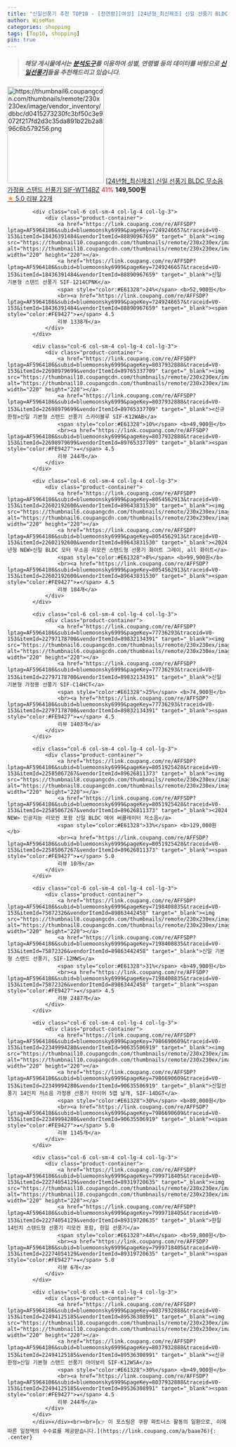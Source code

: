 ```yaml
---
title: "신일선풍기 추천 TOP10 - [전연령][여성] [24년형_최신제조] 신일 선풍기 BLDC 무소음 가정용 스탠드 선풍기 SIF-WT14BZ"
author: WiseMan
categories: shopping
tags: [Top10, shopping]
pin: true
---
```


> ##### 해당 게시물에서는 [**분석도구**](https://itemscout.io/)를 이용하여 **성별**, **연령별** 등의 데이터를 바탕으로 [**신일선풍기**](https://link.coupang.com/a/baae76)들을 추천해드리고 있습니다.
<div class="container"><div class="row">
            <div class="col-6 col-sm-4 col-lg-4 col-lg-3">
                <div class="product-container">
                    <a href="https://link.coupang.com/re/AFFSDP?lptag=AF5964186&subid=bluemoonsky6999&pageKey=8230514098&traceid=V0-153&itemId=23687050648&vendorItemId=90712217116" target="_blank"><img src="https://thumbnail6.coupangcdn.com/thumbnails/remote/230x230ex/image/vendor_inventory/dbbc/d0415273230fc3bf50c3e9072f217fd2d3c35da891b22b2a896c6b579256.png" alt="https://thumbnail6.coupangcdn.com/thumbnails/remote/230x230ex/image/vendor_inventory/dbbc/d0415273230fc3bf50c3e9072f217fd2d3c35da891b22b2a896c6b579256.png" width="220" height="220"></a>
                    <a href="https://link.coupang.com/re/AFFSDP?lptag=AF5964186&subid=bluemoonsky6999&pageKey=8230514098&traceid=V0-153&itemId=23687050648&vendorItemId=90712217116" target="_blank">[24년형_최신제조] 신일 선풍기 BLDC 무소음 가정용 스탠드 선풍기 SIF-WT14BZ</a>
                    <span style="color:#E61328">41%</span> <b>149,500원</b>
                    <br><a href="https://link.coupang.com/re/AFFSDP?lptag=AF5964186&subid=bluemoonsky6999&pageKey=8230514098&traceid=V0-153&itemId=23687050648&vendorItemId=90712217116" target="_blank"><span style="color:#FE9427">★</span> 5.0
                    리뷰 22개</a>
                </div>
            </div>
            
            <div class="col-6 col-sm-4 col-lg-4 col-lg-3">
                <div class="product-container">
                    <a href="https://link.coupang.com/re/AFFSDP?lptag=AF5964186&subid=bluemoonsky6999&pageKey=7249246657&traceid=V0-153&itemId=18436391484&vendorItemId=88890967659" target="_blank"><img src="https://thumbnail10.coupangcdn.com/thumbnails/remote/230x230ex/image/vendor_inventory/b298/0b841f92d8a77a7c6fce5e6c25857c5e01346e8d50bdc725c87550e780a4.jpg" alt="https://thumbnail10.coupangcdn.com/thumbnails/remote/230x230ex/image/vendor_inventory/b298/0b841f92d8a77a7c6fce5e6c25857c5e01346e8d50bdc725c87550e780a4.jpg" width="220" height="220"></a>
                    <a href="https://link.coupang.com/re/AFFSDP?lptag=AF5964186&subid=bluemoonsky6999&pageKey=7249246657&traceid=V0-153&itemId=18436391484&vendorItemId=88890967659" target="_blank">신일 기본형 스탠드 선풍기 SIF-1214CPNK</a>
                    <span style="color:#E61328">24%</span> <b>52,900원</b>
                    <br><a href="https://link.coupang.com/re/AFFSDP?lptag=AF5964186&subid=bluemoonsky6999&pageKey=7249246657&traceid=V0-153&itemId=18436391484&vendorItemId=88890967659" target="_blank"><span style="color:#FE9427">★</span> 4.5
                    리뷰 1338개</a>
                </div>
            </div>
            
            <div class="col-6 col-sm-4 col-lg-4 col-lg-3">
                <div class="product-container">
                    <a href="https://link.coupang.com/re/AFFSDP?lptag=AF5964186&subid=bluemoonsky6999&pageKey=8037932888&traceid=V0-153&itemId=22698979699&vendorItemId=89765337709" target="_blank"><img src="https://thumbnail10.coupangcdn.com/thumbnails/remote/230x230ex/image/vendor_inventory/9d61/26ab19e9a72326158e1a3c925d9492610e602cf34e640cccda9fef81c410.jpg" alt="https://thumbnail10.coupangcdn.com/thumbnails/remote/230x230ex/image/vendor_inventory/9d61/26ab19e9a72326158e1a3c925d9492610e602cf34e640cccda9fef81c410.jpg" width="220" height="220"></a>
                    <a href="https://link.coupang.com/re/AFFSDP?lptag=AF5964186&subid=bluemoonsky6999&pageKey=8037932888&traceid=V0-153&itemId=22698979699&vendorItemId=89765337709" target="_blank"><신규한정>신일 기본형 스탠드 선풍기 스카이블루 SIF-K12WAB</a>
                    <span style="color:#E61328">10%</span> <b>49,900원</b>
                    <br><a href="https://link.coupang.com/re/AFFSDP?lptag=AF5964186&subid=bluemoonsky6999&pageKey=8037932888&traceid=V0-153&itemId=22698979699&vendorItemId=89765337709" target="_blank"><span style="color:#FE9427">★</span> 4.5
                    리뷰 244개</a>
                </div>
            </div>
            
            <div class="col-6 col-sm-4 col-lg-4 col-lg-3">
                <div class="product-container">
                    <a href="https://link.coupang.com/re/AFFSDP?lptag=AF5964186&subid=bluemoonsky6999&pageKey=8054562913&traceid=V0-153&itemId=22602192600&vendorItemId=89643831530" target="_blank"><img src="https://thumbnail6.coupangcdn.com/thumbnails/remote/230x230ex/image/vendor_inventory/8991/fce190950368b46adee3a7b45f2b31553e48b0e7a40d9e88176ef21086cd.jpg" alt="https://thumbnail6.coupangcdn.com/thumbnails/remote/230x230ex/image/vendor_inventory/8991/fce190950368b46adee3a7b45f2b31553e48b0e7a40d9e88176ef21086cd.jpg" width="220" height="220"></a>
                    <a href="https://link.coupang.com/re/AFFSDP?lptag=AF5964186&subid=bluemoonsky6999&pageKey=8054562913&traceid=V0-153&itemId=22602192600&vendorItemId=89643831530" target="_blank"><2024년형 NEW>신일 BLDC 모터 무소음 리모컨 스탠드형 선풍기 화이트 그레이, all 화이트</a>
                    <span style="color:#E61328">8%</span> <b>99,900원</b>
                    <br><a href="https://link.coupang.com/re/AFFSDP?lptag=AF5964186&subid=bluemoonsky6999&pageKey=8054562913&traceid=V0-153&itemId=22602192600&vendorItemId=89643831530" target="_blank"><span style="color:#FE9427">★</span> 4.5
                    리뷰 104개</a>
                </div>
            </div>
            
            <div class="col-6 col-sm-4 col-lg-4 col-lg-3">
                <div class="product-container">
                    <a href="https://link.coupang.com/re/AFFSDP?lptag=AF5964186&subid=bluemoonsky6999&pageKey=77736293&traceid=V0-153&itemId=22797178700&vendorItemId=89832134391" target="_blank"><img src="https://thumbnail6.coupangcdn.com/thumbnails/remote/230x230ex/image/vendor_inventory/23a0/9f8fdedfe7248886bacdab4f57c1fe45e5400eed631eb4f48c07d7a91ca8.jpg" alt="https://thumbnail6.coupangcdn.com/thumbnails/remote/230x230ex/image/vendor_inventory/23a0/9f8fdedfe7248886bacdab4f57c1fe45e5400eed631eb4f48c07d7a91ca8.jpg" width="220" height="220"></a>
                    <a href="https://link.coupang.com/re/AFFSDP?lptag=AF5964186&subid=bluemoonsky6999&pageKey=77736293&traceid=V0-153&itemId=22797178700&vendorItemId=89832134391" target="_blank">신일 기본형 가정용 선풍기 SIF-C14HCT</a>
                    <span style="color:#E61328">25%</span> <b>74,900원</b>
                    <br><a href="https://link.coupang.com/re/AFFSDP?lptag=AF5964186&subid=bluemoonsky6999&pageKey=77736293&traceid=V0-153&itemId=22797178700&vendorItemId=89832134391" target="_blank"><span style="color:#FE9427">★</span> 4.5
                    리뷰 1403개</a>
                </div>
            </div>
            
            <div class="col-6 col-sm-4 col-lg-4 col-lg-3">
                <div class="product-container">
                    <a href="https://link.coupang.com/re/AFFSDP?lptag=AF5964186&subid=bluemoonsky6999&pageKey=8051925428&traceid=V0-153&itemId=22585067267&vendorItemId=89626811373" target="_blank"><img src="https://thumbnail8.coupangcdn.com/thumbnails/remote/230x230ex/image/vendor_inventory/515d/a8d4f22c969bbda5804c941b541d943a46ba18b91f926310529c2f1e4eec.png" alt="https://thumbnail8.coupangcdn.com/thumbnails/remote/230x230ex/image/vendor_inventory/515d/a8d4f22c969bbda5804c941b541d943a46ba18b91f926310529c2f1e4eec.png" width="220" height="220"></a>
                    <a href="https://link.coupang.com/re/AFFSDP?lptag=AF5964186&subid=bluemoonsky6999&pageKey=8051925428&traceid=V0-153&itemId=22585067267&vendorItemId=89626811373" target="_blank"><2024 NEW> 인공지능 리모컨 포함 신일 BLDC 에어 써큘레이터 저소음</a>
                    <span style="color:#E61328">33%</span> <b>129,000원</b>
                    <br><a href="https://link.coupang.com/re/AFFSDP?lptag=AF5964186&subid=bluemoonsky6999&pageKey=8051925428&traceid=V0-153&itemId=22585067267&vendorItemId=89626811373" target="_blank"><span style="color:#FE9427">★</span> 5.0
                    리뷰 10개</a>
                </div>
            </div>
            
            <div class="col-6 col-sm-4 col-lg-4 col-lg-3">
                <div class="product-container">
                    <a href="https://link.coupang.com/re/AFFSDP?lptag=AF5964186&subid=bluemoonsky6999&pageKey=7198408835&traceid=V0-153&itemId=75872326&vendorItemId=89863442458" target="_blank"><img src="https://thumbnail8.coupangcdn.com/thumbnails/remote/230x230ex/image/vendor_inventory/9f2b/3dc24d3175f0e559a4388e0e6d41aa009de7a4232ef27f6916282a12084e.jpg" alt="https://thumbnail8.coupangcdn.com/thumbnails/remote/230x230ex/image/vendor_inventory/9f2b/3dc24d3175f0e559a4388e0e6d41aa009de7a4232ef27f6916282a12084e.jpg" width="220" height="220"></a>
                    <a href="https://link.coupang.com/re/AFFSDP?lptag=AF5964186&subid=bluemoonsky6999&pageKey=7198408835&traceid=V0-153&itemId=75872326&vendorItemId=89863442458" target="_blank">신일 기본형 스탠드 선풍기, SIF-12MWS</a>
                    <span style="color:#E61328">31%</span> <b>49,900원</b>
                    <br><a href="https://link.coupang.com/re/AFFSDP?lptag=AF5964186&subid=bluemoonsky6999&pageKey=7198408835&traceid=V0-153&itemId=75872326&vendorItemId=89863442458" target="_blank"><span style="color:#FE9427">★</span> 4.5
                    리뷰 2487개</a>
                </div>
            </div>
            
            <div class="col-6 col-sm-4 col-lg-4 col-lg-3">
                <div class="product-container">
                    <a href="https://link.coupang.com/re/AFFSDP?lptag=AF5964186&subid=bluemoonsky6999&pageKey=7986690609&traceid=V0-153&itemId=22349994280&vendorItemId=90635506919" target="_blank"><img src="https://thumbnail10.coupangcdn.com/thumbnails/remote/230x230ex/image/vendor_inventory/e542/b06fd4a12890733e46af9360d416b2b56e62ff7dbedfc9ee98c8e7db75f3.png" alt="https://thumbnail10.coupangcdn.com/thumbnails/remote/230x230ex/image/vendor_inventory/e542/b06fd4a12890733e46af9360d416b2b56e62ff7dbedfc9ee98c8e7db75f3.png" width="220" height="220"></a>
                    <a href="https://link.coupang.com/re/AFFSDP?lptag=AF5964186&subid=bluemoonsky6999&pageKey=7986690609&traceid=V0-153&itemId=22349994280&vendorItemId=90635506919" target="_blank">신일선풍기 14인치 저소음 가정용 선풍기 타이머 5엽 날개, SIF-14DGT</a>
                    <span style="color:#E61328">30%</span> <b>89,000원</b>
                    <br><a href="https://link.coupang.com/re/AFFSDP?lptag=AF5964186&subid=bluemoonsky6999&pageKey=7986690609&traceid=V0-153&itemId=22349994280&vendorItemId=90635506919" target="_blank"><span style="color:#FE9427">★</span> 5.0
                    리뷰 1145개</a>
                </div>
            </div>
            
            <div class="col-6 col-sm-4 col-lg-4 col-lg-3">
                <div class="product-container">
                    <a href="https://link.coupang.com/re/AFFSDP?lptag=AF5964186&subid=bluemoonsky6999&pageKey=7999718405&traceid=V0-153&itemId=22274054129&vendorItemId=89319720635" target="_blank"><img src="https://thumbnail10.coupangcdn.com/thumbnails/remote/230x230ex/image/vendor_inventory/dd6f/fc19f5092221d1f3f8c9673fbe41b6d15d391845baac230fa011b3560728.jpg" alt="https://thumbnail10.coupangcdn.com/thumbnails/remote/230x230ex/image/vendor_inventory/dd6f/fc19f5092221d1f3f8c9673fbe41b6d15d391845baac230fa011b3560728.jpg" width="220" height="220"></a>
                    <a href="https://link.coupang.com/re/AFFSDP?lptag=AF5964186&subid=bluemoonsky6999&pageKey=7999718405&traceid=V0-153&itemId=22274054129&vendorItemId=89319720635" target="_blank">한일 14인치 스텐드형 선풍기 리모컨 포함, 한일 선풍기</a>
                    <span style="color:#E61328">44%</span> <b>59,800원</b>
                    <br><a href="https://link.coupang.com/re/AFFSDP?lptag=AF5964186&subid=bluemoonsky6999&pageKey=7999718405&traceid=V0-153&itemId=22274054129&vendorItemId=89319720635" target="_blank"><span style="color:#FE9427">★</span> 5.0
                    리뷰 6개</a>
                </div>
            </div>
            
            <div class="col-6 col-sm-4 col-lg-4 col-lg-3">
                <div class="product-container">
                    <a href="https://link.coupang.com/re/AFFSDP?lptag=AF5964186&subid=bluemoonsky6999&pageKey=8037932888&traceid=V0-153&itemId=22494125185&vendorItemId=89536308991" target="_blank"><img src="https://thumbnail10.coupangcdn.com/thumbnails/remote/230x230ex/image/vendor_inventory/83b8/0727cdbc0dacd57ee2aa35746b74d596fa08131ab7ac3f04efb106e29333.jpg" alt="https://thumbnail10.coupangcdn.com/thumbnails/remote/230x230ex/image/vendor_inventory/83b8/0727cdbc0dacd57ee2aa35746b74d596fa08131ab7ac3f04efb106e29333.jpg" width="220" height="220"></a>
                    <a href="https://link.coupang.com/re/AFFSDP?lptag=AF5964186&subid=bluemoonsky6999&pageKey=8037932888&traceid=V0-153&itemId=22494125185&vendorItemId=89536308991" target="_blank"><신규한정>신일 기본형 스탠드 선풍기 아이보리 SIF-K12WSA</a>
                    <span style="color:#E61328">30%</span> <b>49,900원</b>
                    <br><a href="https://link.coupang.com/re/AFFSDP?lptag=AF5964186&subid=bluemoonsky6999&pageKey=8037932888&traceid=V0-153&itemId=22494125185&vendorItemId=89536308991" target="_blank"><span style="color:#FE9427">★</span> 4.5
                    리뷰 244개</a>
                </div>
            </div>
            </div></div><br><br>[👉 이 포스팅은 쿠팡 파트너스 활동의 일환으로, 이에 따른 일정액의 수수료를 제공받습니다.](https://link.coupang.com/a/baae76){: .center}